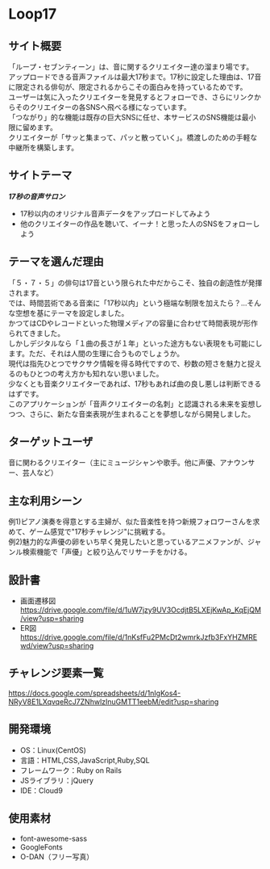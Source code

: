 # Loop17

## サイト概要
「ループ・セブンティーン」は、音に関するクリエイター達の溜まり場です。</br>
アップロードできる音声ファイルは最大17秒まで。17秒に設定した理由は、17音に限定される俳句が、限定されるからこその面白みを持っているためです。</br>
ユーザーは気に入ったクリエイターを発見するとフォローでき、さらにリンクからそのクリエイターの各SNSへ飛べる様になっています。</br>
「つながり」的な機能は既存の巨大SNSに任せ、本サービスのSNS機能は最小限に留めます。</br>
クリエイターが「サッと集まって、パッと散っていく」。橋渡しのための手軽な中継所を構築します。

## サイトテーマ
***17秒の音声サロン***

- 17秒以内のオリジナル音声データをアップロードしてみよう
- 他のクリエイターの作品を聴いて、イーナ！と思った人のSNSをフォローしよう

## テーマを選んだ理由
「５・７・５」の俳句は17音という限られた中だからこそ、独自の創造性が発揮されます。</br>
では、時間芸術である音楽に「17秒以内」という極端な制限を加えたら？…そんな空想を基にテーマを設定しました。</br>
かつてはCDやレコードといった物理メディアの容量に合わせて時間表現が形作られてきました。</br>
しかしデジタルなら「１曲の長さが１年」といった途方もない表現をも可能にします。ただ、それは人間の生理に合うものでしょうか。</br>
現代は指先ひとつでサクサク情報を得る時代ですので、秒数の短さを魅力と捉えるのもひとつの考え方かも知れない思いました。</br>
少なくとも音楽クリエイターであれば、17秒もあれば曲の良し悪しは判断できるはずです。</br>
このアプリケーションが「音声クリエイターの名刺」と認識される未来を妄想しつつ、さらに、新たな音楽表現が生まれることを夢想しながら開発しました。

## ターゲットユーザ
音に関わるクリエイター（主にミュージシャンや歌手。他に声優、アナウンサー、芸人など）

## 主な利用シーン
例1)ピアノ演奏を得意とする主婦が、似た音楽性を持つ新規フォロワーさんを求めて、ゲーム感覚で"17秒チャレンジ"に挑戦する。</br>
例2)魅力的な声優の卵をいち早く発見したいと思っているアニメファンが、ジャンル検索機能で「声優」と絞り込んでリサーチをかける。

## 設計書
- 画面遷移図
  https://drive.google.com/file/d/1uW7jzy9UV3OcdjtB5LXEjKwAp_KqEjQM/view?usp=sharing
- ER図
　https://drive.google.com/file/d/1nKsfFu2PMcDt2wmrkJzfb3FxYHZMREwd/view?usp=sharing

## チャレンジ要素一覧
https://docs.google.com/spreadsheets/d/1nIgKos4-NRyV8E1LXqvqeRcJ7ZNhwlzInuGMTT1eebM/edit?usp=sharing

## 開発環境
- OS：Linux(CentOS)
- 言語：HTML,CSS,JavaScript,Ruby,SQL
- フレームワーク：Ruby on Rails
- JSライブラリ：jQuery
- IDE：Cloud9

## 使用素材
- font-awesome-sass
- GoogleFonts
- O-DAN（フリー写真）